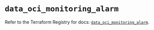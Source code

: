# `data_oci_monitoring_alarm`

Refer to the Terraform Registry for docs: [`data_oci_monitoring_alarm`](https://registry.terraform.io/providers/hashicorp/oci/7.19.0/docs/data-sources/monitoring_alarm).
